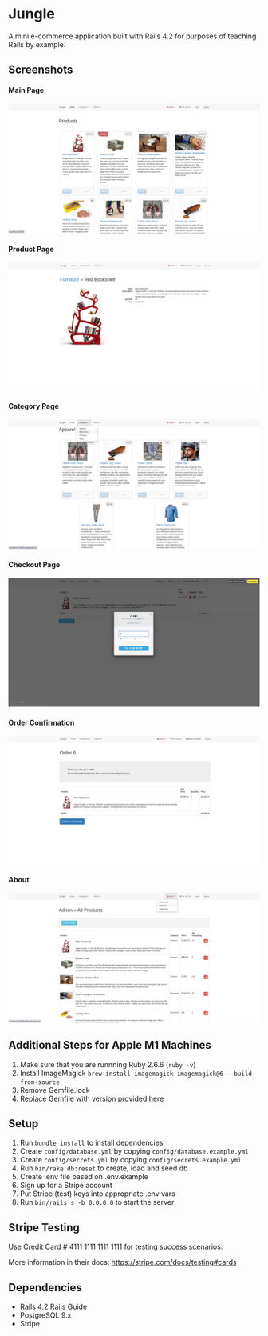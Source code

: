 # Jungle

A mini e-commerce application built with Rails 4.2 for purposes of teaching Rails by example.

## Screenshots

#### Main Page
!["Screenshot of Main Page"](https://github.com/dattphan15/jungle-rails/blob/master/docs/01-jungle-home.png)

#### Product Page
!["Screenshot of Product Page"](https://github.com/dattphan15/jungle-rails/blob/master/docs/02-jungle-product-details.png)

#### Category Page
!["Screenshot of Category Page"](https://github.com/dattphan15/jungle-rails/blob/master/docs/03-jungle-category.png)

#### Checkout Page
!["Screenshot of Checkout Page"](https://github.com/dattphan15/jungle-rails/blob/master/docs/04-jungle-checkout.png)

#### Order Confirmation
!["Screenshot of Order Confirmation"](https://github.com/dattphan15/jungle-rails/blob/master/docs/06-jungle-order-confirmation.png)

#### About
!["Screenshot of About"](https://github.com/dattphan15/jungle-rails/blob/master/docs/07-jungle-admin-products.png)


## Additional Steps for Apple M1 Machines

1. Make sure that you are runnning Ruby 2.6.6 (`ruby -v`)
1. Install ImageMagick `brew install imagemagick imagemagick@6 --build-from-source`
2. Remove Gemfile.lock
3. Replace Gemfile with version provided [here](https://gist.githubusercontent.com/FrancisBourgouin/831795ae12c4704687a0c2496d91a727/raw/ce8e2104f725f43e56650d404169c7b11c33a5c5/Gemfile)

## Setup

1. Run `bundle install` to install dependencies
2. Create `config/database.yml` by copying `config/database.example.yml`
3. Create `config/secrets.yml` by copying `config/secrets.example.yml`
4. Run `bin/rake db:reset` to create, load and seed db
5. Create .env file based on .env.example
6. Sign up for a Stripe account
7. Put Stripe (test) keys into appropriate .env vars
8. Run `bin/rails s -b 0.0.0.0` to start the server

## Stripe Testing

Use Credit Card # 4111 1111 1111 1111 for testing success scenarios.

More information in their docs: <https://stripe.com/docs/testing#cards>

## Dependencies

* Rails 4.2 [Rails Guide](http://guides.rubyonrails.org/v4.2/)
* PostgreSQL 9.x
* Stripe
